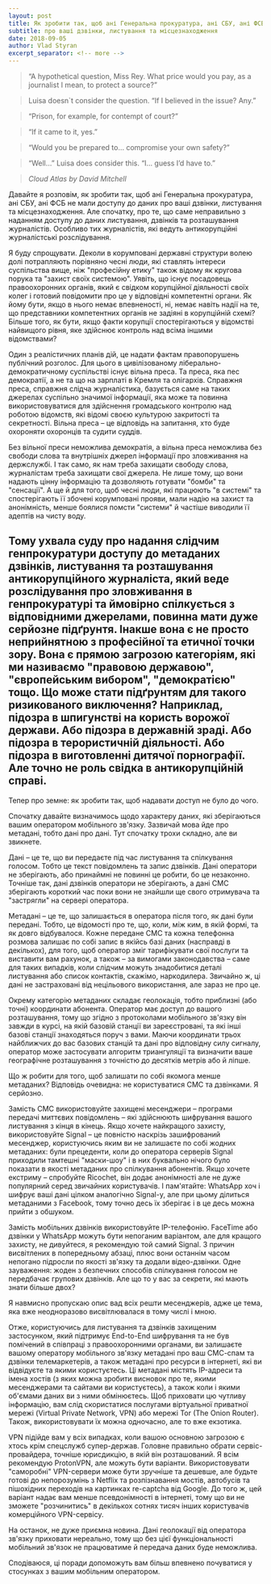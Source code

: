 ```yaml
---
layout: post
title: Як зробити так, щоб ані Генеральна прокуратура, ані СБУ, ані ФСБ не мали доступу до даних 
subtitle: про ваші дзвінки, листування та місцезнаходження
date: 2018-09-05
author: Vlad Styran
excerpt_separator: <!-- more -->
---
```


> “A hypothetical question, Miss Rey. What price would you pay, as a journalist I mean, to protect a source?”

> Luisa doesn`t consider the question. “If I believed in the issue? Any.”

> “Prison, for example, for contempt of court?”

> “If it came to it, yes.”

> “Would you be prepared to… compromise your own safety?”

> “Well…” Luisa does consider this. “I… guess I’d have to.”

> *Cloud Atlas by David Mitchell*

Давайте я розповім, як зробити так, щоб ані Генеральна прокуратура, ані СБУ, ані ФСБ не мали доступу до даних про ваші дзвінки, листування та місцезнаходження. Але спочатку, про те, що саме неправильно з наданням доступу до даних листування, дзвінків та розташування журналістів. Особливо тих журналістів, які ведуть антикорупційні журналістські розслідування.
<!-- more -->

Я буду спрощувати. Деколи в корумповані державні структури волею долі потрапляють порівняно чесні люди, які ставлять інтереси суспільства вище, ніж "професійну етику" також відому як кругова порука та "захист своїх системою". Уявіть, що існує посадовець правоохоронних органів, який є свідком корупційної діяльності своїх колег і готовий повідомити про це у відповідні компетентні органи. Як йому бути, якщо в нього немає впевненості, ні, немає навіть надії на те, що представники компетентних органів не задіяні в корупційній схемі? Більше того, як бути, якщо факти корупції спостерігаються у відомстві найвищого рівня, яке здійснює контроль над всіма іншими відомствами? 

Один з реалістичних планів дій, це надати фактам правопорушень публічний розголос. Для цього в цивілізованому ліберально-демократичному суспільстві існує вільна преса. Та преса, яка пес демократії, а не та що на зарплаті в Кремля та олігархів. Справжня преса, справжня слідча журналістика, базується саме на таких джерелах суспільно значимої інформації, яка може та повинна використовуватися для здійснення громадського контролю над роботою відомств, які відомі своєю культурою закритості та секретності. Вільна преса – це відповідь на запитання, хто буде охороняти охоронців та судити суддів.

Без вільної преси неможлива демократія, а вільна преса неможлива без свободи слова та внутрішніх джерел інформації про зловживання на держслужбі. І так само, як нам треба захищати свободу слова, журналістам треба захищати свої джерела. Не лише тому, що вони надають цінну інформацію та дозволяють готувати "бомби" та "сенсації". А ще й для того, щоб чесні люди, які працюють "в системі" та спостерігають її збочені корумповані прояви, мали надію на захист та анонімність, менше боялися помсти "системи" й частіше виводили її адептів на чисту воду.

Тому ухвала суду про надання слідчим генпрокуратури доступу до метаданих дзвінків, листування та розташування антикорупційного журналіста, який веде розслідування про зловживання в генпрокуратурі та ймовірно спілкується з відповідними джерелами, повинна мати дуже серйозне підґрунтя. Інакше вона є не просто неприйнятною з професійної та етичної точки зору. Вона є прямою загрозою категоріям, які ми називаємо "правовою державою", "європейським вибором", "демократією" тощо. Що може стати підґрунтям для такого ризикованого виключення? Наприклад, підозра в шпигунстві на користь ворожої держави. Або підозра в державній зраді. Або підозра в терористичній діяльності. Або підозра в виготовленні дитячої порнографії. Але точно не роль свідка в антикорупційній справі.
------------------------------------------------------

Тепер про земне: як зробити так, щоб надавати доступ не було до чого.

Спочатку давайте визначимось щодо характеру даних, які зберігаються вашим оператором мобільного зв'язку. Зазвичай мова йде про метадані, тобто дані про дані. Тут спочатку трохи складно, але ви звикнете. 

Дані – це те, що ви передаєте під час листування та спілкування голосом. Тобто це текст повідомлень та запис дзвінків. Дані оператори не зберігають, або принаймні не повинні це робити, бо це незаконно. Точніше так, дані дзвінків оператори не зберігають, а дані СМС зберігають короткий час поки вони не знайшли ще свого отримувача та "застрягли" на сервері оператора.

Метадані – це те, що залишається в оператора після того, як дані були передані. Тобто, це відомості про те, що, коли, між ким, в якій формі, та як довго відбувалося. Кожне передане СМС та кожна телефонна розмова залишає по собі запис в якійсь базі даних (насправді в декількох), для того, щоб оператор зміг тарифікувати свої послуги та виставити вам рахунок, а також – за вимогами законодавства – саме для таких випадків, коли слідчим можуть знадобитися деталі листування або список контактів, скажімо, наркодилера. Звичайно ж, ці дані не застраховані від нецільового використання, але зараз не про це.

Окрему категорію метаданих складає геолокація, тобто приблизні (або точні) координати абонента. Оператор має доступ до вашого розташування, тому що згідно з протоколами мобільного зв'язку він завжди в курсі, на якій базовій станції ви зареєстровані, та які інші базові станції знаходяться поруч з вами. Маючи координати трьох найближчих до вас базових станцій та дані про відповідну силу сигналу, оператор може застосувати алгоритм триангуляції та визначити ваше географічне розташування з точністю до десятків метрів або й ліпше.

Що ж робити для того, щоб залишати по собі якомога менше метаданих? Відповідь очевидна: не користуватися СМС та дзвінками. Я серйозно.

Замість СМС використовуйте захищені месенджери – програми передачі миттєвих повідомлень – які здійснюють шифрування вашого листування з кінця в кінець. Якщо хочете найкращого захисту, використовуйте Signal – це повністю наскрізь зашифрований месенджер, користуючись яким ви не залишаєте по собі жодних метаданих: були прецеденти, коли до оператора серверів Signal приходили тамтешні "маски-шоу" і в них буквально нічого було показати в якості метаданих про спілкування абонентів. Якщо хочете екстриму – спробуйте Ricochet, він додає анонімності але не дуже популярний серед звичайних користувачів. І пам'ятайте: WhatsApp хоч і шифрує ваші дані цілком аналогічно Signal-у, але при цьому ділиться метаданими з Facebook, тому точно десь їх зберігає і в це десь можна прийти з обшуком.

Замість мобільних дзвінків використовуйте IP-телефонію. FaceTime або дзвінки у WhatsApp можуть бути непоганим варіантом, але для кращого захисту, не дивуйтеся, я рекомендую той самий Signal. З причин висвітлених в попередньому абзаці, плюс вони останнім часом непогано підросли по якості зв'язку та додали відео-дзвінки. Одне зауваження: жоден з безпечних способів спілкування голосом не передбачає групових дзвінків. Але що то у вас за секрети, які мають знати більше двох?

Я навмисно пропускаю опис вад всіх решти месенджерів, адже це тема, яка вже неодноразово висвітлювалася в тому числі і мною.

Отже, користуючись для листування та дзвінків захищеним застосунком, який підтримує End-to-End шифрування та не був помічений в співпраці з правоохоронними органами, ви залишаєте вашому оператору мобільного зв'язку метадані про ваш СМС-спам та дзвінки телемаркетерів, а також метадані про ресурси в інтернеті, які ви відвідуєте та якими користуєтесь. Ці метадані містять IP-адреси та імена хостів (з яких можна зробити висновок про те, якими месенджерами та сайтами ви користуєтесь), а також коли і якими об'ємами даних ви з ними обмінюєтесь. Щоб приховати цю чутливу інформацію, вам слід скористатися послугами віртуальної приватної мережі (Virtual Private Network, VPN) або мережі Tor (The Onion Router). Також, використовувати їх можна одночасно, але то вже екзотика.

VPN підійде вам у всіх випадках, коли вашою основною загрозою є хтось крім спецслужб супер-держав. Головне правильно обрати сервіс-провайдера, точніше юрисдикцію, в якій він розташований. Я всім рекомендую ProtonVPN, але можуть бути варіанти. Використовувати "саморобні" VPN-сервери може бути зручніше та дешевше, але будьте готові до непорозумінь з Netflix та розпізнавання мостів, автобусів та пішохідних переходів на картинках re-captcha від Google. До того ж, цей варіант надає вам менше псевдонімності в інтернеті, тому що ви не зможете "розчинитись" в декількох сотнях тисяч інших користувачів комерційного VPN-сервісу.

На останок, не дуже приємна новина. Дані геолокації від оператора зв'язку приховати нереально, тому що без цієї функціональності мобільний зв'язок не працюватиме й передача даних буде неможлива.

Сподіваюся, ці поради допоможуть вам більш впевнено почуватися у стосунках з вашим мобільним оператором.